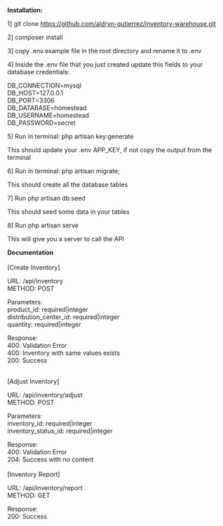 <b>Installation:</b>

1] git clone https://github.com/aldryn-gutierrez/inventory-warehouse.git

2] composer install

3] copy .env.example file in the root directory and rename it to .env

4] Inside the .env file that you just created update this fields to your database credentials:

DB_CONNECTION=mysql <br/>
DB_HOST=127.0.0.1 <br/>
DB_PORT=3306 <br/>
DB_DATABASE=homestead <br/>
DB_USERNAME=homestead <br/>
DB_PASSWORD=secret <br/>

5] Run in terminal: php artisan key:generate

This should update your .env APP_KEY, if not copy the output from the terminal

6] Run in terminal: php artisan migrate;

This should create all the database tables

7] Run php artisan db:seed

This should seed some data in your tables

8] Run php artisan serve

This will give you a server to call the API

<b>Documentation</b>
<br/><br/>
[Create Inventory]

URL: /api/inventory<br/>
METHOD: POST<br/>

Parameters:<br/>
product_id: required|integer<br/>
distribution_center_id: required|integer<br/>
quantity: required|integer<br/>

Response:<br/>
400: Validation Error<br/>
400: Inventory with same values exists<br/>
200: Success<br/>

<br/>
[Adjust Inventory]

URL: /api/inventory/adjust<br/>
METHOD: POST<br/>

Parameters:<br/>
inventory_id: required|integer<br/>
inventory_status_id: required|integer<br/>

Response:<br/>
400: Validation Error<br/>
204: Success with no content<br/>
<br/>
[Inventory Report]

URL: /api/inventory/report<br/>
METHOD: GET<br/>

Response:<br/>
200: Success <br/>


